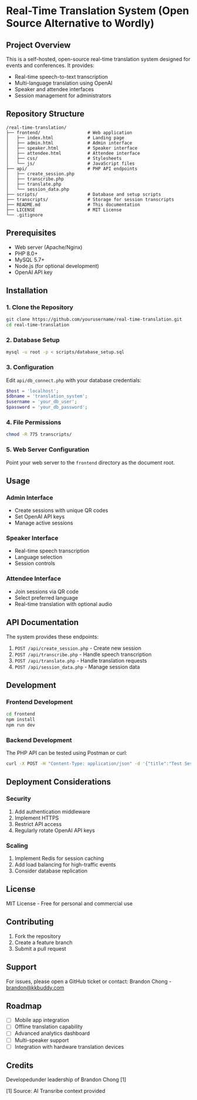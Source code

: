 # Real-Time Translation System (Open Source Alternative to Wordly)

## Project Overview
This is a self-hosted, open-source real-time translation system designed for events and conferences. It provides:
- Real-time speech-to-text transcription
- Multi-language translation using OpenAI
- Speaker and attendee interfaces
- Session management for administrators

## Repository Structure
```
/real-time-translation/
├── frontend/                  # Web application
│   ├── index.html             # Landing page
│   ├── admin.html             # Admin interface
│   ├── speaker.html           # Speaker interface
│   ├── attendee.html          # Attendee interface
│   ├── css/                   # Stylesheets
│   └── js/                    # JavaScript files
├── api/                       # PHP API endpoints
│   ├── create_session.php
│   ├── transcribe.php
│   ├── translate.php
│   └── session_data.php
├── scripts/                   # Database and setup scripts
├── transcripts/               # Storage for session transcripts
├── README.md                  # This documentation
├── LICENSE                    # MIT License
└── .gitignore
```

## Prerequisites
- Web server (Apache/Nginx)
- PHP 8.0+
- MySQL 5.7+
- Node.js (for optional development)
- OpenAI API key

## Installation

### 1. Clone the Repository
```bash
git clone https://github.com/yourusername/real-time-translation.git
cd real-time-translation
```

### 2. Database Setup
```bash
mysql -u root -p < scripts/database_setup.sql
```

### 3. Configuration
Edit `api/db_connect.php` with your database credentials:
```php
$host = 'localhost';
$dbname = 'translation_system';
$username = 'your_db_user';
$password = 'your_db_password';
```

### 4. File Permissions
```bash
chmod -R 775 transcripts/
```

### 5. Web Server Configuration
Point your web server to the `frontend` directory as the document root.

## Usage

### Admin Interface
- Create sessions with unique QR codes
- Set OpenAI API keys
- Manage active sessions

### Speaker Interface
- Real-time speech transcription
- Language selection
- Session controls

### Attendee Interface
- Join sessions via QR code
- Select preferred language
- Real-time translation with optional audio

## API Documentation
The system provides these endpoints:

1. `POST /api/create_session.php` - Create new session
2. `POST /api/transcribe.php` - Handle speech transcription
3. `POST /api/translate.php` - Handle translation requests
4. `POST /api/session_data.php` - Manage session data

## Development

### Frontend Development
```bash
cd frontend
npm install
npm run dev
```

### Backend Development
The PHP API can be tested using Postman or curl:
```bash
curl -X POST -H "Content-Type: application/json" -d '{"title":"Test Session"}' http://localhost/api/create_session.php
```

## Deployment Considerations

### Security
1. Add authentication middleware
2. Implement HTTPS
3. Restrict API access
4. Regularly rotate OpenAI API keys

### Scaling
1. Implement Redis for session caching
2. Add load balancing for high-traffic events
3. Consider database replication

## License
MIT License - Free for personal and commercial use

## Contributing
1. Fork the repository
2. Create a feature branch
3. Submit a pull request

## Support
For issues, please open a GitHub ticket or contact:
Brandon Chong - brandon@kkbuddy.com

## Roadmap
- [ ] Mobile app integration
- [ ] Offline translation capability
- [ ] Advanced analytics dashboard
- [ ] Multi-speaker support
- [ ] Integration with hardware translation devices

## Credits
Developedunder leadership of Brandon Chong [1]

[1] Source: AI Transribe context provided
